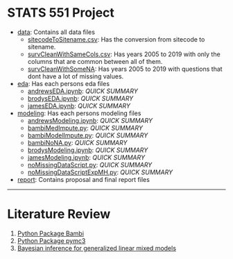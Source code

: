 # STATS 551 Project

- [data](https://github.com/brodyee/STATS551_Project/tree/main/data): Contains all data files
   - [sitecodeToSitename.csv](https://github.com/brodyee/STATS551_Project/blob/main/data/sitecodeToSitename.csv): Has the conversion from sitecode to sitename.
   - [survCleanWithSameCols.csv](https://github.com/brodyee/STATS551_Project/blob/main/data/survCleanWithSameCols.csv): Has years 2005 to 2019 with only the columns that are common between all of them.
   - [survCleanWithSomeNA](https://github.com/brodyee/STATS551_Project/blob/main/data/survCleanWithSomeNA.csv): Has years 2005 to 2019 with questions that dont have a lot of missing values.
- [eda](https://github.com/brodyee/STATS551_Project/tree/main/eda): Has each persons eda files
   - [andrewsEDA.ipynb](https://github.com/brodyee/STATS551_Project/tree/main/eda/andrewsEDA.ipynb): *QUICK SUMMARY*
   - [brodysEDA.ipynb](https://github.com/brodyee/STATS551_Project/tree/main/eda/brodysEDA.ipynb): *QUICK SUMMARY*
   - [jamesEDA.ipynb](https://github.com/brodyee/STATS551_Project/tree/main/eda/jamesEDA.ipynb): *QUICK SUMMARY*
- [modeling](https://github.com/brodyee/STATS551_Project/tree/main/modeling): Has each persons modeling files
   - [andrewsModeling.ipynb](https://github.com/brodyee/STATS551_Project/tree/main/eda/andrewsModeling.ipynb): *QUICK SUMMARY*
   - [bambiMedImpute.py](https://github.com/brodyee/STATS551_Project/tree/main/eda/bambiMedImpute.ipynb): *QUICK SUMMARY*
   - [bambiModelImpute.py](https://github.com/brodyee/STATS551_Project/tree/main/eda/bambiModelImpute.ipynb): *QUICK SUMMARY*
   - [bambiNoNA.py](https://github.com/brodyee/STATS551_Project/tree/main/eda/bambiNoNA.ipynb): *QUICK SUMMARY*
   - [brodysModeling.ipynb](https://github.com/brodyee/STATS551_Project/tree/main/eda/brodysModeling.ipynb): *QUICK SUMMARY*
   - [jamesModeling.ipynb](https://github.com/brodyee/STATS551_Project/tree/main/eda/jamesModeling.ipynb): *QUICK SUMMARY*
   - [noMissingDataScript.py](https://github.com/brodyee/STATS551_Project/tree/main/eda/noMissingDataScript.ipynb): *QUICK SUMMARY*
   - [noMissingDataScriptExpMH.py](https://github.com/brodyee/STATS551_Project/tree/main/eda/noMissingDataScriptExpMH.ipynb): *QUICK SUMMARY*
- [report](https://github.com/brodyee/STATS551_Project/tree/main/report): Contains proposal and final report files

---
# Literature Review
1. [Python Package Bambi](https://bambinos.github.io/bambi/main/_modules/bambi/models.html#Model.fit)
2. [Python Package pymc3](https://docs.pymc.io/en/v3/api.html)
3. [Bayesian inference for generalized linear mixed models](https://www.ncbi.nlm.nih.gov/pmc/articles/PMC2883299/pdf/kxp053.pd)
